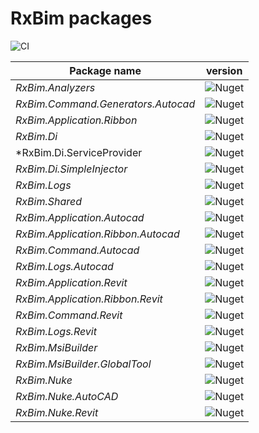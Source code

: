 # RxBim packages

![CI](https://github.com/ReactiveBIM/RxBim/actions/workflows/CI.yml/badge.svg)

| Package name | version |
| ------------ | ------- |
| *RxBim.Analyzers* | ![Nuget](https://img.shields.io/nuget/vpre/RxBim.Analyzers?style=flat) |
| *RxBim.Command.Generators.Autocad* | ![Nuget](https://img.shields.io/nuget/vpre/RxBim.Command.Generators.Autocad?style=flat) |
| *RxBim.Application.Ribbon* | ![Nuget](https://img.shields.io/nuget/vpre/RxBim.Application.Ribbon?style=flat) |
| *RxBim.Di* | ![Nuget](https://img.shields.io/nuget/vpre/RxBim.Di?style=flat) |
| *RxBim.Di.ServiceProvider | ![Nuget](https://img.shields.io/nuget/vpre/RxBim.Di.ServiceProvider?style=flat) |
| *RxBim.Di.SimpleInjector* | ![Nuget](https://img.shields.io/nuget/vpre/RxBim.Di.SimpleInjector?style=flat) |
| *RxBim.Logs* | ![Nuget](https://img.shields.io/nuget/vpre/RxBim.Logs?style=flat) |
| *RxBim.Shared* | ![Nuget](https://img.shields.io/nuget/vpre/RxBim.Shared?style=flat) |
| *RxBim.Application.Autocad* | ![Nuget](https://img.shields.io/nuget/vpre/RxBim.Application.Autocad?style=flat) |
| *RxBim.Application.Ribbon.Autocad* | ![Nuget](https://img.shields.io/nuget/vpre/RxBim.Application.Ribbon.Autocad?style=flat) |
| *RxBim.Command.Autocad* | ![Nuget](https://img.shields.io/nuget/vpre/RxBim.Command.Autocad?style=flat) |
| *RxBim.Logs.Autocad* | ![Nuget](https://img.shields.io/nuget/vpre/RxBim.Logs.Autocad?style=flat) |
| *RxBim.Application.Revit* | ![Nuget](https://img.shields.io/nuget/vpre/RxBim.Application.Revit?style=flat) |
| *RxBim.Application.Ribbon.Revit* | ![Nuget](https://img.shields.io/nuget/vpre/RxBim.Application.Ribbon.Revit?style=flat) |
| *RxBim.Command.Revit* | ![Nuget](https://img.shields.io/nuget/vpre/RxBim.Command.Revit?style=flat) |
| *RxBim.Logs.Revit* | ![Nuget](https://img.shields.io/nuget/vpre/RxBim.Logs.Revit?style=flat) |
| *RxBim.MsiBuilder* | ![Nuget](https://img.shields.io/nuget/vpre/RxBim.MsiBuilder?style=flat) |
| *RxBim.MsiBuilder.GlobalTool* | ![Nuget](https://img.shields.io/nuget/vpre/RxBim.MsiBuilder.GlobalTool?style=flat) |
| *RxBim.Nuke* | ![Nuget](https://img.shields.io/nuget/vpre/RxBim.Nuke?style=flat) |
| *RxBim.Nuke.AutoCAD* | ![Nuget](https://img.shields.io/nuget/vpre/RxBim.Nuke.AutoCAD?style=flat) |
| *RxBim.Nuke.Revit* | ![Nuget](https://img.shields.io/nuget/vpre/RxBim.Nuke.Revit?style=flat) |

